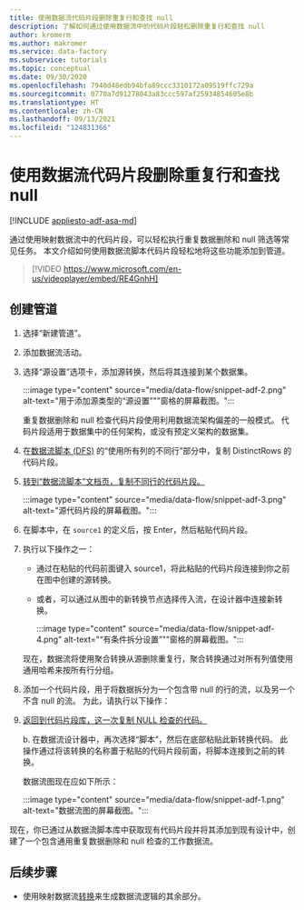 ```yaml
---
title: 使用数据流代码片段删除重复行和查找 null
description: 了解如何通过使用数据流中的代码片段轻松删除重复行和查找 null
author: kromerm
ms.author: makromer
ms.service: data-factory
ms.subservice: tutorials
ms.topic: conceptual
ms.date: 09/30/2020
ms.openlocfilehash: 7940d48edb94bfa89ccc3310172a09519ffc729a
ms.sourcegitcommit: 0770a7d91278043a83ccc597af25934854605e8b
ms.translationtype: HT
ms.contentlocale: zh-CN
ms.lasthandoff: 09/13/2021
ms.locfileid: "124831366"
---
```

# <a name="dedupe-rows-and-find-nulls-by-using-data-flow-snippets"></a>使用数据流代码片段删除重复行和查找 null

[!INCLUDE [appliesto-adf-asa-md](includes/appliesto-adf-asa-md.md)]

通过使用映射数据流中的代码片段，可以轻松执行重复数据删除和 null 筛选等常见任务。 本文介绍如何使用数据流脚本代码片段轻松地将这些功能添加到管道。
<br>
> [!VIDEO https://www.microsoft.com/en-us/videoplayer/embed/RE4GnhH]

## <a name="create-a-pipeline"></a>创建管道

1. 选择“新建管道”。

1. 添加数据流活动。

1. 选择“源设置”选项卡，添加源转换，然后将其连接到某个数据集。

    :::image type="content" source="media/data-flow/snippet-adf-2.png" alt-text="用于添加源类型的“源设置”&quot;&quot;窗格的屏幕截图。":::

    重复数据删除和 null 检查代码片段使用利用数据流架构偏差的一般模式。 代码片段适用于数据集中的任何架构，或没有预定义架构的数据集。

1. 在[数据流脚本 (DFS)](./data-flow-script.md#distinct-row-using-all-columns) 的“使用所有列的不同行”部分中，复制 DistinctRows 的代码片段。

1. [转到“数据流脚本”文档页，复制不同行的代码片段。](./data-flow-script.md#distinct-row-using-all-columns)

    :::image type="content" source="media/data-flow/snippet-adf-3.png" alt-text="源代码片段的屏幕截图。":::

1. 在脚本中，在 `source1` 的定义后，按 Enter，然后粘贴代码片段。

1. 执行以下操作之一：

   * 通过在粘贴的代码前面键入 source1，将此粘贴的代码片段连接到你之前在图中创建的源转换。

   * 或者，可以通过从图中的新转换节点选择传入流，在设计器中连接新转换。

     :::image type="content" source="media/data-flow/snippet-adf-4.png" alt-text="“有条件拆分设置”&quot;&quot;窗格的屏幕截图。":::

   现在，数据流将使用聚合转换从源删除重复行，聚合转换通过对所有列值使用通用哈希来按所有行分组。
    
1. 添加一个代码片段，用于将数据拆分为一个包含带 null 的行的流，以及另一个不含 null 的流。 为此，请执行以下操作：

1. [返回到代码片段库，这一次复制 NULL 检查的代码。](./data-flow-script.md#check-for-nulls-in-all-columns)

   b. 在数据流设计器中，再次选择“脚本”，然后在底部粘贴此新转换代码。 此操作通过将该转换的名称置于粘贴的代码片段前面，将脚本连接到之前的转换。

   数据流图现在应如下所示：

    :::image type="content" source="media/data-flow/snippet-adf-1.png" alt-text="数据流图的屏幕截图。":::

  现在，你已通过从数据流脚本库中获取现有代码片段并将其添加到现有设计中，创建了一个包含通用重复数据删除和 null 检查的工作数据流。

## <a name="next-steps"></a>后续步骤

* 使用映射数据流[转换](concepts-data-flow-overview.md)来生成数据流逻辑的其余部分。